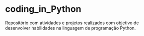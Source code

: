# coding_in_Python
Repositório com atividades e projetos realizados com objetivo de desenvolver habilidades na linguagem de programação Python.
